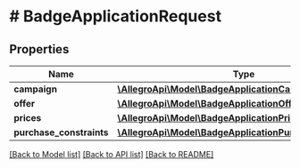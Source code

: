 # # BadgeApplicationRequest

## Properties

Name | Type | Description | Notes
------------ | ------------- | ------------- | -------------
**campaign** | [**\AllegroApi\Model\BadgeApplicationCampaign**](BadgeApplicationCampaign.md) |  |
**offer** | [**\AllegroApi\Model\BadgeApplicationOffer**](BadgeApplicationOffer.md) |  |
**prices** | [**\AllegroApi\Model\BadgeApplicationPrices**](BadgeApplicationPrices.md) |  | [optional]
**purchase_constraints** | [**\AllegroApi\Model\BadgeApplicationPurchaseConstraints**](BadgeApplicationPurchaseConstraints.md) |  | [optional]

[[Back to Model list]](../../README.md#models) [[Back to API list]](../../README.md#endpoints) [[Back to README]](../../README.md)
